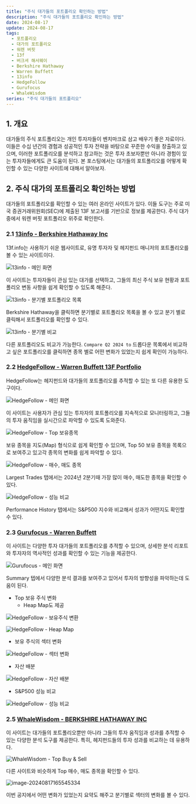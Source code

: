 ```yaml
---
title: "주식 대가들의 포트폴리오 확인하는 방법"
description: "주식 대가들의 포트폴리오 확인하는 방법"
date: 2024-08-17
update: 2024-08-17
tags:
  - 포트폴리오
  - 대가의 포트폴리오
  - 워렌 버핏
  - 13f
  - 버크셔 해서웨이
  - Berkshire Hathaway
  - Warren Buffett
  - 13info
  - HedgeFollow
  - Gurufocus
  - WhaleWisdom
series: "주식 대가들의 포트폴리오"
---
```


## 1. 개요

대가들의 주식 포트폴리오는 개인 투자자들이 벤치마크로 삼고 배우기 좋은 자료이다. 이들은 수십 년간의 경험과 성공적인 투자 전략을 바탕으로 꾸준한 수익을 창출하고 있으며, 이러한 포트폴리오를 분석하고 참고하는 것은 투자 초보자뿐만 아니라 경험이 있는 투자자들에게도 큰 도움이 된다. 본 포스팅에서는 대가들의 포트폴리오를 어떻게 확인할 수 있는 다양한 사이트에 대해서 알아보자.

## 2. 주식 대가의 포트폴리오 확인하는 방법

대가들의 포트폴리오를 확인할 수 있는 여러 온라인 사이트가 있다. 이들 도구는 주로 미국 증권거래위원회(SEC)에 제출된 13F 보고서를 기반으로 정보를 제공한다. 주식 대가 중에서 워렌 버핏 포트폴리오 위주로 확인한다.

### 2.1 [13info - Berkshire Hathaway Inc](https://13f.info/13f/000095012324008740-berkshire-hathaway-inc-q2-2024)

13f.info는 사용하기 쉬운 웹사이트로, 유명 투자자 및 헤지펀드 매니저의 포트폴리오를 볼 수 있는 사이트이다.

![13info - 메인 화면](image-20240817164838316.png)

이 사이트는 투자자들이 관심 있는 대가를 선택하고, 그들의 최신 주식 보유 현황과 포트폴리오 변동 사항을 쉽게 확인할 수 있도록 해준다.

![13info - 분기별 포트폴리오 목록](image-20240817164936038.png)

Berkshire Hathaway을 클릭하면 분기별로 포트폴리오 목록을 볼 수 있고 분기 별로 클릭해서 포트폴리오를 확인할 수 있다.

![13info - 분기별 비교](image-20240817165004461.png)

다른 포트폴리오도 비교가 가능한다. `Compare Q2 2024 to` 드롭다운 목록에서 비교하고 싶은 포트폴리오를 클릭하면 종목 별로 어떤 변화가 있었는지 쉽게 확인이 가능하다.

### 2.2 [HedgeFollow - Warren Buffett 13F Portfolio](https://hedgefollow.com/funds/Berkshire+Hathaway)

HedgeFollow는 헤지펀드와 대가들의 포트폴리오를 추적할 수 있는 또 다른 유용한 도구이다.

![HedgeFollow - 메인 화면](image-20240817165026877.png)

이 사이트는 사용자가 관심 있는 투자자의 포트폴리오를 지속적으로 모니터링하고, 그들의 투자 움직임을 실시간으로 파악할 수 있도록 도와준다.

![HedgeFollow - Top 보유종목](image-20240817165046144.png)

보유 종목을 지도(Map) 형식으로 쉽게 확인할 수 있으며, Top 50 보유 종목을 목록으로 보여주고 있고각 종목의 변화를 쉽게 파악할 수 있다.

![HedgeFollow - 매수, 매도 종목](image-20240817165119204.png)

Largest Trades 탭에서는 2024년 2분기때 가장 많이 매수, 매도한 종목을 확인할 수 있다.

![HedgeFollow - 성능 비교](image-20240817165145575.png)

Performance History 탭에서는 S&P500 지수와 비교해서 성과가 어떤지도 확인할 수 있다.

### 2.3 [Gurufocus - Warren Buffett](https://www.gurufocus.com/guru/warren%2Bbuffett/summary)

이 사이트는 다양한 투자 대가들의 포트폴리오를 추적할 수 있으며, 상세한 분석 리포트와 투자자의 역사적인 성과를 확인할 수 있는 기능을 제공한다.

![Gurufocus - 메인 화면](image-20240817165212214.png)

Summary 텝에서 다양한 분석 결과를 보여주고 있어서 투자의 방향성을 파악하는데 도움이 된다.

- Top 보유 주식 변화
  - Heap Map도 제공

![HedgeFollow - 보유주식 변환](image-20240817165316175.png)

![HedgeFollow - Heap Map](image-20240817165345345-3881226.png)

- 보유 주식의 섹터 변화

![HedgeFollow - 섹터 변화](image-20240817165417862.png)

- 자산 배분

![HedgeFollow - 자산 배분](image-20240817165441610.png)

- S&P500 성능 비교

![HedgeFollow - 성능 비교](image-20240817165505951.png)

### 2.5 [WhaleWisdom - BERKSHIRE HATHAWAY INC](https://whalewisdom.com/filer/berkshire-hathaway-inc)

이 사이트는 대가들의 포트폴리오뿐만 아니라 그들의 투자 움직임과 성과를 추적할 수 있는 다양한 분석 도구를 제공한다. 특히, 헤지펀드들의 투자 성과를 비교하는 데 유용하다.

![WhaleWisdom - Top Buy & Sell](image-20240817165558443.png)

다른 사이트와 비슷하게 Top 매수, 매도 종목을 확인할 수 있다.

![image-20240817165545334](image-20240817165545334.png)

이번 공지에서 어떤 변화가 있었는지 요약도 해주고 분기별로 섹터의 변화를 볼 수 있다. 
